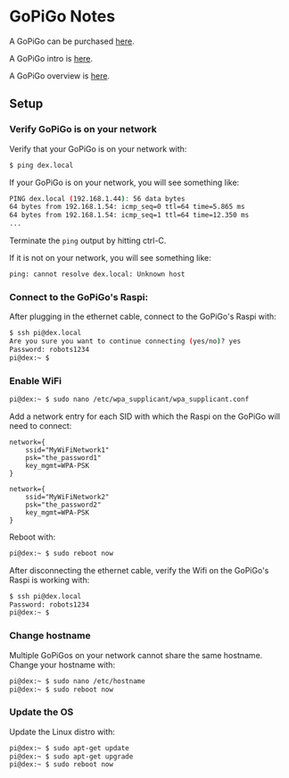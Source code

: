 # GoPiGo Notes

A GoPiGo can be purchased 
[here](https://www.dexterindustries.com/gopigo/).

A GoPiGo intro is 
[here](https://www.dexterindustries.com/GoPiGo/programming/python-programming-for-the-raspberry-pi-gopigo/).

A GoPiGo overview is 
[here](https://pythonprogramming.net/robotics-raspberry-pi-tutorial-gopigo-introduction/).

## Setup

### Verify GoPiGo is on your network

Verify that your GoPiGo is on your network with:
```bash
$ ping dex.local
```

If your GoPiGo is on your network, you will see something like:
```bash
PING dex.local (192.168.1.44): 56 data bytes
64 bytes from 192.168.1.54: icmp_seq=0 ttl=64 time=5.865 ms
64 bytes from 192.168.1.54: icmp_seq=1 ttl=64 time=12.350 ms
...
```
Terminate the `ping` output by hitting ctrl-C.


If it is not on your network, you will see something like:
```bash
ping: cannot resolve dex.local: Unknown host
```

### Connect to the GoPiGo's Raspi:
After plugging in the ethernet cable, connect to the GoPiGo's Raspi with:
```bash
$ ssh pi@dex.local
Are you sure you want to continue connecting (yes/no)? yes
Password: robots1234
pi@dex:~ $
```

### Enable WiFi

```bash
pi@dex:~ $ sudo nano /etc/wpa_supplicant/wpa_supplicant.conf
```

Add a network entry for each SID with which the Raspi on the GoPiGo will need to connect:
```snakeyaml
network={
    ssid="MyWiFiNetwork1"
    psk="the_password1"
    key_mgmt=WPA-PSK
}

network={
    ssid="MyWiFiNetwork2"
    psk="the_password2"
    key_mgmt=WPA-PSK
}
```

Reboot with:
```bash
pi@dex:~ $ sudo reboot now
```

After disconnecting the ethernet cable, verify the Wifi on the GoPiGo's Raspi is working with:
```bash
$ ssh pi@dex.local
Password: robots1234
pi@dex:~ $
```

### Change hostname
Multiple GoPiGos on your network cannot share the same hostname. Change your hostname with:

```bash
pi@dex:~ $ sudo nano /etc/hostname
pi@dex:~ $ sudo reboot now
```

### Update the OS

Update the Linux distro with:
```bash
pi@dex:~ $ sudo apt-get update
pi@dex:~ $ sudo apt-get upgrade
pi@dex:~ $ sudo reboot now
```